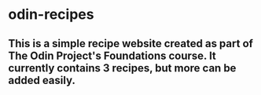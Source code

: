 # odin-recipes
## This is a simple recipe website created as part of The Odin Project's Foundations course. It currently contains 3 recipes, but more can be added easily.
